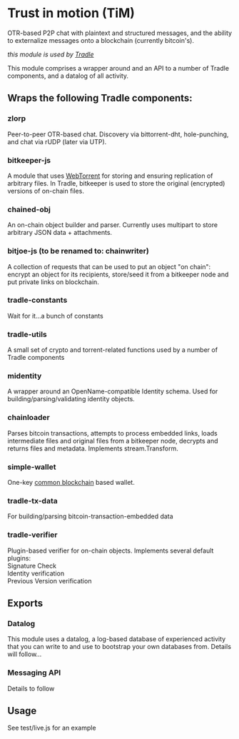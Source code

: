 # Trust in motion (TiM)

OTR-based P2P chat with plaintext and structured messages, and the ability to externalize messages onto a blockchain (currently bitcoin's).

_this module is used by [Tradle](https://github.com/tradle/about/wiki)_

This module comprises a wrapper around and an API to a number of Tradle components, and a datalog of all activity.

## Wraps the following Tradle components:

### zlorp

Peer-to-peer OTR-based chat. Discovery via bittorrent-dht, hole-punching, and chat via rUDP (later via UTP).

### bitkeeper-js

A module that uses [WebTorrent](https://github.com/feross/webtorrent) for storing and ensuring replication of arbitrary files. In Tradle, bitkeeper is used to store the original (encrypted) versions of on-chain files.

### chained-obj

An on-chain object builder and parser. Currently uses multipart to store arbitrary JSON data + attachments.

### bitjoe-js (to be renamed to: chainwriter)

A collection of requests that can be used to put an object "on chain": encrypt an object for its recipients, store/seed it from a bitkeeper node and put private links on blockchain.

### tradle-constants

Wait for it...a bunch of constants

### tradle-utils

A small set of crypto and torrent-related functions used by a number of Tradle components

### midentity

A wrapper around an OpenName-compatible Identity schema. Used for building/parsing/validating identity objects.

### chainloader

Parses bitcoin transactions, attempts to process embedded links, loads intermediate files and original files from a bitkeeper node, decrypts and returns files and metadata. Implements stream.Transform.

### simple-wallet

One-key [common blockchain](https://github.com/common-blockchain/common-blockchain) based wallet.

### tradle-tx-data

For building/parsing bitcoin-transaction-embedded data

### tradle-verifier

Plugin-based verifier for on-chain objects. Implements several default plugins:  
    Signature Check  
    Identity verification  
    Previous Version verification  

## Exports

### Datalog

This module uses a datalog, a log-based database of experienced activity that you can write to and use to bootstrap your own databases from. Details will follow...

### Messaging API

Details to follow

## Usage

See test/live.js for an example
